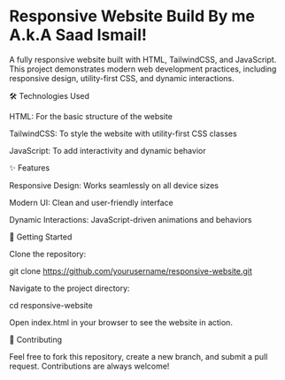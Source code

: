 <h1> Responsive Website Build By me A.k.A Saad Ismail! </h1>

A fully responsive website built with HTML, TailwindCSS, and JavaScript. This project demonstrates modern web development practices, including responsive design, utility-first CSS, and dynamic interactions.

🛠️ Technologies Used

HTML: For the basic structure of the website

TailwindCSS: To style the website with utility-first CSS classes

JavaScript: To add interactivity and dynamic behavior

✨ Features

Responsive Design: Works seamlessly on all device sizes

Modern UI: Clean and user-friendly interface

Dynamic Interactions: JavaScript-driven animations and behaviors



🚀 Getting Started

Clone the repository:

git clone https://github.com/yourusername/responsive-website.git

Navigate to the project directory:

cd responsive-website

Open index.html in your browser to see the website in action.



🤝 Contributing

Feel free to fork this repository, create a new branch, and submit a pull request. Contributions are always welcome!
